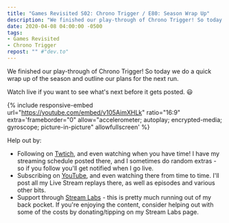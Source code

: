 ```yaml
---
title: "Games Revisited S02: Chrono Trigger / E80: Season Wrap Up"
description: "We finished our play-through of Chrono Trigger! So today we do a quick wrap up of the season and outline our plans for the next run."
date: 2020-04-08 04:00:00 -0500
tags:
- Games Revisited
- Chrono Trigger
repost: "" #"dev.to"
---
```


We finished our play-through of Chrono Trigger! So today we do a quick wrap up of the season and outline our plans for the next run.

Watch live if you want to see what's next before it gets posted. :smiley:
<!--more-->

{% include responsive-embed url="https://youtube.com/embed/v105AimXHLk" ratio="16:9" extra='frameborder="0" allow="accelerometer; autoplay; encrypted-media; gyroscope; picture-in-picture" allowfullscreen' %}

Help out by:
 * Following on [Twtich](https://twitch.tv/AnonJr_Live), and even watching when you have time! I have my streaming schedule posted there, and I sometimes do random extras - so if you follow you'll get notified when I go live.
 * Subscribing on [YouTube](http://www.youtube.com/channel/UCXafqhKHbkSUIrq0LAuu0tw), and even watching there from time to time. I'll post all my Live Stream replays there, as well as episodes and various other bits.
 * Support through [Stream Labs](https://streamlabs.com/anonjr_live) - this is pretty much running out of my back pocket. If you're enjoying the content, consider helping out with some of the costs by donating/tipping on my Stream Labs page.